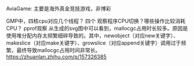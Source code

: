 AviaGame: 主要是海外真金竞技游戏，非博彩

GMP中，四核cpu对应几个线程？ 四个
观察程序CPU切换？哪些操作比较消耗CPU？
pprof观察
从生成的svg图中可以看到，mallocgc占用时长较多。原因是使用堆分配内存太频繁细碎导致的。其中，newobject（对应new关键字）、makeslice（对应make关键字）、growslice（对应append关键字）调用过于频繁，最终导致mallocgc占用时间非常长。
https://zhuanlan.zhihu.com/p/157326385